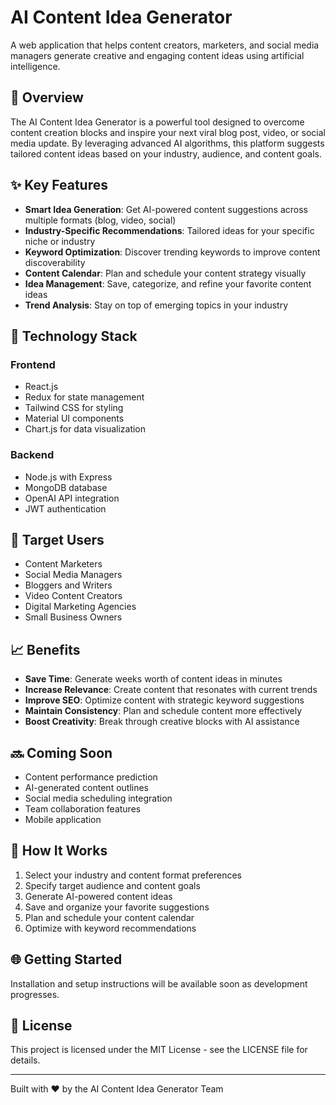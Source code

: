 # AI Content Idea Generator

A web application that helps content creators, marketers, and social media managers generate creative and engaging content ideas using artificial intelligence.

## 🚀 Overview

The AI Content Idea Generator is a powerful tool designed to overcome content creation blocks and inspire your next viral blog post, video, or social media update. By leveraging advanced AI algorithms, this platform suggests tailored content ideas based on your industry, audience, and content goals.

## ✨ Key Features

- **Smart Idea Generation**: Get AI-powered content suggestions across multiple formats (blog, video, social)
- **Industry-Specific Recommendations**: Tailored ideas for your specific niche or industry
- **Keyword Optimization**: Discover trending keywords to improve content discoverability
- **Content Calendar**: Plan and schedule your content strategy visually
- **Idea Management**: Save, categorize, and refine your favorite content ideas
- **Trend Analysis**: Stay on top of emerging topics in your industry

## 🔧 Technology Stack

### Frontend
- React.js
- Redux for state management
- Tailwind CSS for styling
- Material UI components
- Chart.js for data visualization

### Backend
- Node.js with Express
- MongoDB database
- OpenAI API integration
- JWT authentication

## 🎯 Target Users

- Content Marketers
- Social Media Managers
- Bloggers and Writers
- Video Content Creators
- Digital Marketing Agencies
- Small Business Owners

## 📈 Benefits

- **Save Time**: Generate weeks worth of content ideas in minutes
- **Increase Relevance**: Create content that resonates with current trends
- **Improve SEO**: Optimize content with strategic keyword suggestions
- **Maintain Consistency**: Plan and schedule content more effectively
- **Boost Creativity**: Break through creative blocks with AI assistance

## 🔜 Coming Soon

- Content performance prediction
- AI-generated content outlines
- Social media scheduling integration
- Team collaboration features
- Mobile application

## 🧠 How It Works

1. Select your industry and content format preferences
2. Specify target audience and content goals
3. Generate AI-powered content ideas
4. Save and organize your favorite suggestions
5. Plan and schedule your content calendar
6. Optimize with keyword recommendations

## 🌐 Getting Started

Installation and setup instructions will be available soon as development progresses.

## 📝 License

This project is licensed under the MIT License - see the LICENSE file for details.

---

Built with ❤️ by the AI Content Idea Generator Team